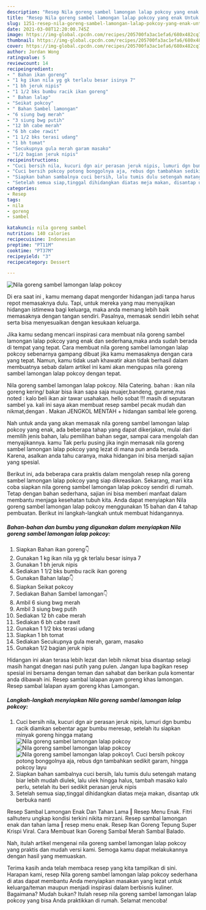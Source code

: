 ```yaml
---
description: "Resep Nila goreng sambel lamongan lalap pokcoy yang enak Untuk Jualan"
title: "Resep Nila goreng sambel lamongan lalap pokcoy yang enak Untuk Jualan"
slug: 1251-resep-nila-goreng-sambel-lamongan-lalap-pokcoy-yang-enak-untuk-jualan
date: 2021-03-08T12:20:00.745Z
image: https://img-global.cpcdn.com/recipes/205700fa3ac1efa6/680x482cq70/nila-goreng-sambel-lamongan-lalap-pokcoy-foto-resep-utama.jpg
thumbnail: https://img-global.cpcdn.com/recipes/205700fa3ac1efa6/680x482cq70/nila-goreng-sambel-lamongan-lalap-pokcoy-foto-resep-utama.jpg
cover: https://img-global.cpcdn.com/recipes/205700fa3ac1efa6/680x482cq70/nila-goreng-sambel-lamongan-lalap-pokcoy-foto-resep-utama.jpg
author: Jordan Wong
ratingvalue: 5
reviewcount: 14
recipeingredient:
- " Bahan ikan goreng"
- "1 kg ikan nila yg gk terlalu besar isinya 7"
- "1 bh jeruk nipis"
- "1 1/2 bks bumbu racik ikan goreng"
- " Bahan lalap"
- "Seikat pokcoy"
- " Bahan Sambel lamongan"
- "6 siung bwg merah"
- "3 siung bwg putih"
- "12 bh cabe merah"
- "6 bh cabe rawit"
- "1 1/2 bks terasi udang"
- "1 bh tomat"
- "Secukupnya gula merah garam masako"
- "1/2 bagian jeruk nipis"
recipeinstructions:
- "Cuci bersih nila, kucuri dgn air perasan jeruk nipis, lumuri dgn bumbu racik diamkan sebentar agar bumbu meresap, setelah itu siapkan minyak goreng hingga matang"
- "Cuci bersih pokcoy potong bonggolnya aja, rebus dgn tambahkan sedikit garam, hingga pokcoy layu"
- "Siapkan bahan sambalnya cuci bersih, lalu tumis dulu setengah matang biar lebih mudah diulek, lalu ulek hingga halus, tambah masako kalo perlu, setelah itu beri sedikit perasan jeruk nipis"
- "Setelah semua siap,tinggal dihidangkan diatas meja makan, disantap utk berbuka nanti"
categories:
- Resep
tags:
- nila
- goreng
- sambel

katakunci: nila goreng sambel 
nutrition: 140 calories
recipecuisine: Indonesian
preptime: "PT11M"
cooktime: "PT37M"
recipeyield: "3"
recipecategory: Dessert

---
```



![Nila goreng sambel lamongan lalap pokcoy](https://img-global.cpcdn.com/recipes/205700fa3ac1efa6/680x482cq70/nila-goreng-sambel-lamongan-lalap-pokcoy-foto-resep-utama.jpg)

Di era  saat ini , kamu memang dapat mengorder hidangan jadi tanpa harus repot memasaknya dulu. Tapi, untuk mereka yang mau menyajikan hidangan istimewa bagi keluarga, maka anda memang lebih baik memasaknya dengan tangan sendiri. Pasalnya, memasak sendiri lebih sehat serta bisa menyesuaikan dengan kesukaan keluarga.

Jika kamu sedang mencari inspirasi cara membuat nila goreng sambel lamongan lalap pokcoy yang enak dan sederhana,maka anda sudah berada di tempat yang tepat. Cara membuat nila goreng sambel lamongan lalap pokcoy  sebenarnya gampang dibuat jika kamu memasaknya dengan cara yang tepat. Namun, kamu tidak usah khawatir akan tidak berhasil dalam membuatnya 
sebab dalam artikel ini kami akan mengupas nila goreng sambel lamongan lalap pokcoy dengan tepat.  

Nila goreng sambel lamongan lalap pokcoy. Nila Catering. bahan : ikan nila goreng kering/ bakar bisa ikan sapa saja muajer,bandeng, gurame,mas noted : kalo beli ikan air tawar usahakan. hello sobat !!! masih di seputaran sambel ya. kali ini saya akan membuat resep sambel pecak mudah dan nikmat,dengan . Makan JENGKOL MENTAH + hidangan sambal lele goreng.

Nah untuk anda yang akan memasak nila goreng sambel lamongan lalap pokcoy yang enak, ada beberapa tahap yang dapat dikerjakan, mulai dari memilih jenis bahan, lalu pemilihan bahan segar, sampai cara mengolah dan menyajikannya. kamu Tak perlu pusing jika ingin memasak nila goreng sambel lamongan lalap pokcoy yang lezat di mana pun anda berada. Karena, asalkan anda  tahu caranya, maka hidangan ini bisa menjadi sajian yang spesial.

Berikut ini, ada beberapa cara praktis  dalam mengolah resep nila goreng sambel lamongan lalap pokcoy yang siap dikreasikan. Sekarang, mari kita coba siapkan nila goreng sambel lamongan lalap pokcoy sendiri di rumah. Tetap dengan bahan sederhana, sajian ini bisa memberi manfaat dalam membantu menjaga kesehatan tubuh kita. Anda dapat menyiapkan Nila goreng sambel lamongan lalap pokcoy menggunakan 15 bahan dan 4 tahap pembuatan. Berikut ini langkah-langkah untuk membuat hidangannya.

<!--inarticleads1-->

##### Bahan-bahan dan bumbu yang digunakan dalam menyiapkan Nila goreng sambel lamongan lalap pokcoy:

1. Siapkan  Bahan ikan goreng👇
1. Gunakan 1 kg ikan nila yg gk terlalu besar isinya 7
1. Gunakan 1 bh jeruk nipis
1. Sediakan 1 1/2 bks bumbu racik ikan goreng
1. Gunakan  Bahan lalap👇
1. Siapkan Seikat pokcoy
1. Sediakan  Bahan Sambel lamongan👇
1. Ambil 6 siung bwg merah
1. Ambil 3 siung bwg putih
1. Sediakan 12 bh cabe merah
1. Sediakan 6 bh cabe rawit
1. Gunakan 1 1/2 bks terasi udang
1. Siapkan 1 bh tomat
1. Sediakan Secukupnya gula merah, garam, masako
1. Gunakan 1/2 bagian jeruk nipis


Hidangan ini akan terasa lebih lezat dan lebih nikmat bisa disantap selagi masih hangat dnegan nasi putih yang pulen. Jangan lupa bagikan resep spesial ini bersama dengan teman dan sahabat dan berikan pula komentar anda dibawah ini. Resep sambal lalapan ayam goreng khas lamongan. Resep sambal lalapan ayam goreng khas Lamongan. 

<!--inarticleads2-->

##### Langkah-langkah menyiapkan Nila goreng sambel lamongan lalap pokcoy:

1. Cuci bersih nila, kucuri dgn air perasan jeruk nipis, lumuri dgn bumbu racik diamkan sebentar agar bumbu meresap, setelah itu siapkan minyak goreng hingga matang
<img src="https://img-global.cpcdn.com/steps/9537faf1071324d4/160x128cq70/nila-goreng-sambel-lamongan-lalap-pokcoy-langkah-memasak-1-foto.jpg" alt="Nila goreng sambel lamongan lalap pokcoy"><img src="https://img-global.cpcdn.com/steps/9c5839833e5ee843/160x128cq70/nila-goreng-sambel-lamongan-lalap-pokcoy-langkah-memasak-1-foto.jpg" alt="Nila goreng sambel lamongan lalap pokcoy"><img src="https://img-global.cpcdn.com/steps/d45fac3e89473763/160x128cq70/nila-goreng-sambel-lamongan-lalap-pokcoy-langkah-memasak-1-foto.jpg" alt="Nila goreng sambel lamongan lalap pokcoy">1. Cuci bersih pokcoy potong bonggolnya aja, rebus dgn tambahkan sedikit garam, hingga pokcoy layu
1. Siapkan bahan sambalnya cuci bersih, lalu tumis dulu setengah matang biar lebih mudah diulek, lalu ulek hingga halus, tambah masako kalo perlu, setelah itu beri sedikit perasan jeruk nipis
1. Setelah semua siap,tinggal dihidangkan diatas meja makan, disantap utk berbuka nanti


Resep Sambal Lamongan Enak Dan Tahan Lama ‖ Resep Menu Enak. Fitri salhuteru ungkap kondisi terkini nikita mirzani. Resep sambal lamongan enak dan tahan lama ‖ resep menu enak. Resep Ikan Goreng Tepung Super Krispi Viral. Cara Membuat Ikan Goreng Sambal Merah Sambal Balado. 

Nah, itulah artikel mengenai  nila goreng sambel lamongan lalap pokcoy  yang praktis dan mudah versi kami. Semoga kamu dapat melakukannya dengan hasil yang memuaskan. 

Terima kasih anda telah membaca resep yang kita tampilkan di sini. Harapan kami, resep  Nila goreng sambel lamongan lalap pokcoy sederhana di atas dapat membantu Anda menyiapkan masakan yang lezat untuk keluarga/teman maupun menjadi inspirasi dalam berbisnis kuliner. Bagaimana? Mudah bukan? Itulah resep nila goreng sambel lamongan lalap pokcoy yang bisa Anda praktikkan di rumah. Selamat mencoba!

